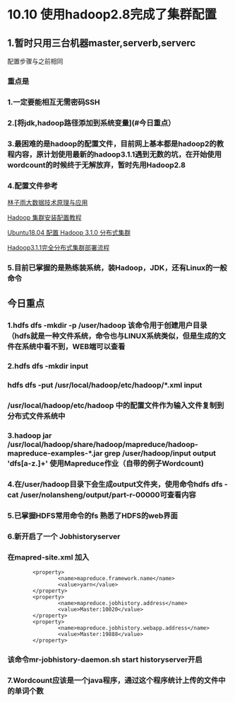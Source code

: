 # 10.10 使用hadoop2.8完成了集群配置
## 1.暂时只用三台机器master,serverb,serverc
配置步骤与之前相同

### 重点是  
### 1.一定要能相互无需密码SSH  

### 2.[将jdk,hadoop路径添加到系统变量](#今日重点） 

### 3.最困难的是hadoop的配置文件，目前网上基本都是hadoop2的教程内容，原计划使用最新的hadoop3.1.1遇到无数的坑，在开始使用wordcount的时候终于无解放弃，暂时先用Hadoop2.8  

### 4.配置文件参考
[林子雨大数据技术原理与应用](http://dblab.xmu.edu.cn/post/5663/)  

[Hadoop 集群安装配置教程](http://dblab.xmu.edu.cn/blog/install-hadoop-cluster/)

[Ubuntu18.04 配置 Hadoop 3.1.0 分布式集群](https://blog.mahonex.com/index.php/2018/06/22/ubuntu18-04-%E9%85%8D%E7%BD%AE-hadoop-3-1-0-%E5%88%86%E5%B8%83%E5%BC%8F%E9%9B%86%E7%BE%A4/)

[Hadoop3.1.1完全分布式集群部署流程](https://blog.csdn.net/qq_39151089/article/details/82708946)

### 5.目前已掌握的是熟练装系统，装Hadoop，JDK，还有Linux的一般命令



## 今日重点
### 1.hdfs dfs -mkdir -p /user/hadoop 该命令用于创建用户目录（hdfs就是一种文件系统，命令也与LINUX系统类似，但是生成的文件在系统中看不到，WEB端可以查看

### 2.hdfs dfs -mkdir input
### hdfs dfs -put /usr/local/hadoop/etc/hadoop/*.xml input 
### /usr/local/hadoop/etc/hadoop 中的配置文件作为输入文件复制到分布式文件系统中

### 3.hadoop jar /usr/local/hadoop/share/hadoop/mapreduce/hadoop-mapreduce-examples-*.jar grep /user/hadoop/input output 'dfs[a-z.]+' 使用Mapreduce作业（自带的例子Wordcount)

### 4.在/user/hadoop目录下会生成output文件夹，使用命令hdfs dfs -cat /user/nolansheng/output/part-r-00000可查看内容

### 5.已掌握HDFS常用命令的fs 熟悉了HDFS的web界面

### 6.新开启了一个 Jobhistoryserver
### 在mapred-site.xml 加入
```
        <property>
                <name>mapreduce.framework.name</name>
                <value>yarn</value>
        </property>
        <property>
                <name>mapreduce.jobhistory.address</name>
                <value>Master:10020</value>
        </property>
        <property>
                <name>mapreduce.jobhistory.webapp.address</name>
                <value>Master:19888</value>
        </property>
```
### 该命令mr-jobhistory-daemon.sh start historyserver开启

### 7.Wordcount应该是一个java程序，通过这个程序统计上传的文件中的单词个数

